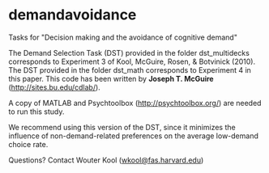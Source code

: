 # demandavoidance
Tasks for "Decision making and the avoidance of cognitive demand"

The Demand Selection Task (DST) provided in the folder dst_multidecks corresponds to Experiment 3 of Kool, McGuire, Rosen, & Botvinick (2010). The DST provided in the folder dst_math corresponds to Experiment 4 in this paper. This code has been written by <b>Joseph T. McGuire</b> (http://sites.bu.edu/cdlab/).

A copy of MATLAB and Psychtoolbox (http://psychtoolbox.org/) are needed to run this study.

We recommend using this version of the DST, since it minimizes the influence of non-demand-related preferences on the average low-demand choice rate.

Questions? Contact Wouter Kool (wkool@fas.harvard.edu)
